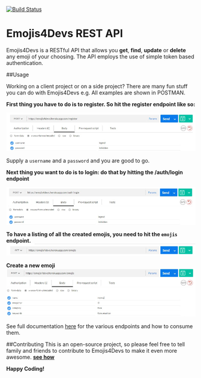 [![Build Status](https://travis-ci.org/andela-fokosun/Checkpoint3.svg)](https://travis-ci.org/andela-fokosun/Checkpoint3)

# Emojis4Devs REST API

Emojis4Devs is a RESTful API that allows you **get**, **find**, **update** or **delete** any emoji of your choosing. The API employs the use of simple token based authentication.

##Usage

Working on a client project or on a side project? There are many fun stuff you can do with Emojis4Devs e.g. All examples are shown in POSTMAN.

**First thing you have to do is to register. So hit the register endpoint like so:**

![alt text](templates/screenshots/user_registration.jpg "Description goes here")

Supply a `username` and a `password` and you are good to go.

**Next thing you want to do is to login: do that by hitting the /auth/login endpoint**

![alt text](templates/screenshots/user_login.jpg "Description goes here")

**To have a listing of all the created emojis, you need to hit the `emojis` endpoint.**
![alt text](templates/screenshots/get_all_emojis.jpg "Description goes here")

**Create a new emoji**
![alt text](templates/screenshots/create_emoji.jpg "Description goes here")

See full documentation [here](https://emojis4devs.herokuapp.com/) for the various endpoints and how to consume them.

##Contributing
This is an open-source project, so please feel free to tell family and friends to contribute to Emojis4Devs to make it even more awesome. [**see how**](https://github.com/andela-fokosun/Checkpoint3/wiki/Contributing)

**Happy Coding!**
